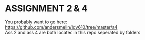 # ASSIGNMENT 2 & 4
You probably want to go here: https://github.com/andersmelin/1dv610/tree/master/a4  
Ass 2 and ass 4 are both located in this repo seperated by folders
